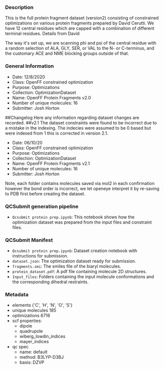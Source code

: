 ### Description

This is the full protein fragment dataset (version2) consisting of constrained optimizations on various protein fragments prepared by David Cerutti.
We have 12 central residues which are capped with a combination of different terminal residues.
Details from David 

The way it's set up, we are scanning phi and psi of the central residue with a random selection of ALA, GLY, SER, or VAL to the N- or C-terminus, and the customary ACE and NME blocking groups outside of that.
### General Information
 - Date: 12/8/2020
 - Class: OpenFF constrained optimization 
 - Purpose: Optimizations 
 - Collection: OptimizationDataset
 - Name: OpenFF Protein Fragments v2.0
 - Number of unique molecules: 16
 - Submitter: Josh Horton
 
##Changelog
Here any information regarding dataset changes are recorded.
##v2.1
The dataset constraints were found to be incorrect due to a mistake in the indexing. The indecies were assumed to be 0 based but were indexed from 1 this is corrected in version 2.1.
 - Date: 06/10/20
 - Class: OpenFF constrained optimization 
 - Purpose: Optimizations 
 - Collection: OptimizationDataset
 - Name: OpenFF Protein Fragments v2.1
 - Number of unique molecules: 16
 - Submitter: Josh Horton

 
 
Note, each folder contains molecules saved via mol2 in each confirmation however the bond order is incorrect, we let openeye interpret it by re-saving to PDB first before creating the dataset.

 ### QCSubmit generation pipeline
 - `Qcsubmit protein prep.ipynb`: This notebook shows how the optimization dataset was prepared from the input files and constraint files. 
 
 ### QCSubmit Manifest
- `Qcsubmit protein prep.ipynb`: Dataset creation notebook with instructions for submission.
- `dataset.json`: The optimization dataset ready for submission.
- `fragments.smi`: The smiles file of the biaryl molecules.
- `protein_dataset.pdf`: A pdf file containing molecule 2D structures.
- `Input_files`: Folders containing the input molecule conformations and the corresponding dihedral restraints.
 
 ### Metadata
- elements {'C', 'H', 'N', 'O', 'S'}
- unique molecules 185
- optimizations 6716
- scf properties:
    - dipole
    - quadrupole
    - wiberg_lowdin_indices
    - mayer_indices
- qc spec
    - name: default
    - method: B3LYP-D3BJ
    - basis: DZVP
    